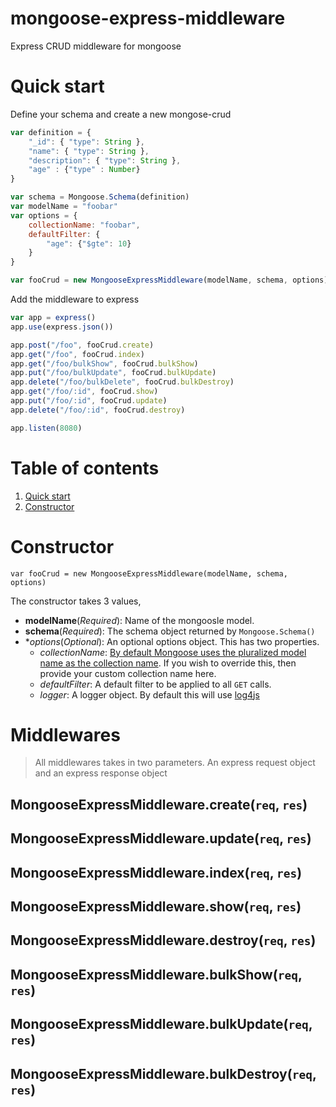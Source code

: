 # mongoose-express-middleware
Express CRUD middleware for mongoose

# Quick start

Define your schema and create a new mongose-crud

```js
var definition = {
	"_id": { "type": String },
	"name": { "type": String },
	"description": { "type": String },
	"age" : {"type" : Number}
}

var schema = Mongoose.Schema(definition)
var modelName = "foobar"
var options = {
	collectionName: "foobar",
	defaultFilter: {
		"age": {"$gte": 10}
	}
}

var fooCrud = new MongooseExpressMiddleware(modelName, schema, options)
```

Add the middleware to express

```js
var app = express()
app.use(express.json())

app.post("/foo", fooCrud.create)
app.get("/foo", fooCrud.index)
app.get("/foo/bulkShow", fooCrud.bulkShow)
app.put("/foo/bulkUpdate", fooCrud.bulkUpdate)
app.delete("/foo/bulkDelete", fooCrud.bulkDestroy)
app.get("/foo/:id", fooCrud.show)
app.put("/foo/:id", fooCrud.update)
app.delete("/foo/:id", fooCrud.destroy)

app.listen(8080)
```

# Table of contents

1. [Quick start](#Quick-start)
2. [Constructor](#Constructor)

# Constructor

`var fooCrud = new MongooseExpressMiddleware(modelName, schema, options)`

The constructor takes 3 values, 

* **modelName**(_Required_): Name of the mongoosle model.
* **schema**(_Required_): The schema object returned by `Mongoose.Schema()`
* **options*(_Optional_): An optional options object. This has two properties.
	* _collectionName_: [By default Mongoose uses the pluralized model name as the collection name](https://mongoosejs.com/docs/guide.html#collection). If you wish to override this, then provide your custom collection name here.
	* _defaultFilter_: A default filter to be applied to all `GET` calls.
	* _logger_: A logger object. By default this will use [log4js](https://www.npmjs.com/package/log4js)

# Middlewares

> All middlewares takes in two parameters. An express request object and an express response object

## MongooseExpressMiddleware.create(`req`, `res`)

## MongooseExpressMiddleware.update(`req`, `res`)

## MongooseExpressMiddleware.index(`req`, `res`)

## MongooseExpressMiddleware.show(`req`, `res`)

## MongooseExpressMiddleware.destroy(`req`, `res`)

## MongooseExpressMiddleware.bulkShow(`req`, `res`)

## MongooseExpressMiddleware.bulkUpdate(`req`, `res`)

## MongooseExpressMiddleware.bulkDestroy(`req`, `res`)
